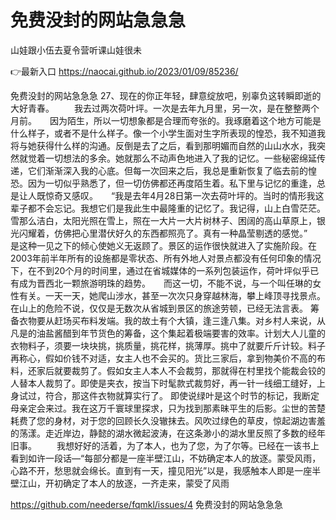 # 免费没封的网站急急急
山娃跟小伍去夏令营听课山娃很未

👉最新入口 https://naocai.github.io/2023/01/09/85236/

免费没封的网站急急急	27、现在的你正年轻，肆意绽放吧，别辜负这转瞬即逝的大好青春。
　　我去过两次荷叶坪。一次是去年九月里，另一次，是在整整两个月前。　　因为陌生，所以一切想象都是合理而夸张的。我琢磨着这个地方可能是什么样子，或者不是什么样子。像一个小学生面对生字所表现的惶恐，我不知道我将与她获得什么样的沟通。反倒是去了之后，看到那明媚而自然的山山水水，我突然就觉着一切想法的多余。她就那么不动声色地进入了我的记忆。一些秘密绵延传递，它们渐渐深入我的心底。但每一次回来之后，我总是重新恢复了临去前的惶恐。因为一切似乎熟悉了，但一切仿佛都还再度陌生着。私下里与记忆的重逢，总是让人既惊奇又感叹。　　“我是去年4月28日第一次去荷叶坪的。当时的情形我这辈子都不会忘记。我想它们是我此生中最隆重的记忆了。我记得，山上白雪茫茫。雪那么洁白，太阳光照在雪上，照在一大片一大片树林子、困阔的高山草原上，银光闪耀着，仿佛把心里潜伏好久的东西都照亮了。真有一种晶莹剔透的感觉。”　　是这种一见之下的倾心使她义无返顾了。景区的运作很快就进入了实施阶段。在2003年前半年所有的设施都是零状态、所有外地人对景点都没有任何印象的情况下，在不到20个月的时间里，通过在省城媒体的一系列包装运作，荷叶坪似乎已有成为晋西北一颗旅游明珠的趋势。　　而这一切，不能不说，与一个叫任琳的女性有关。一天一天，她爬山涉水，甚至一次次只身穿越林海，攀上峰顶寻找景点。在山上的危险不说，仅仅是无数次从省城到景区的旅途劳顿，已经无法言表。
筹备衣物要从赶场买布料发端。我的故土有个大镇，逢三逢八集。对乡村人来说，从凡是的油盐酱醋到年节货色的筹备，这个集起着极端要害的效率。计划大人儿童的衣物料子，须要一块块挑，挑质量，挑花样，挑薄厚。挑中了就要斤斤计较。料子再称心，假如价钱不对适，女主人也不会买的。货比三家后，拿到物美价不高的布料，还家后就要裁剪了。假如女主人本人不会裁剪，那就得在村里找个能裁会铰的人替本人裁剪了。即使是夹衣，按当下时髦款式裁剪好，再一针一线细工缝好，上身试过，符合，那这件衣物就算实行了。
即使说绿叶是这个时节的标记，我断定母亲定会来过。我在这万千寰球里探求，只为找到那素昧平生的后影。尘世的苦楚耗费了您的身材，对于您的回顾长久没辙抹去。风吹过绿色的草皮，惊起湖边害羞的荡漾。走近岸边，静懿的湖水微起波涛，在这条渺小的湖水里反照了多数的经年旧事。
　　我想好好的活着，为了本人，也为了您，为了尔等。已经在一该书上看到如许一段话—“每部分都是一座半壁江山，不妨确定本人的放逐。蒙受风雨，心路不开，愁思就会绵长。直到有一天，撞见阳光”以是，我感触本人即是一座半壁江山，开初确定了本人的放逐，一齐走来，蒙受了风雨

https://github.com/neederse/fqmkl/issues/4
免费没封的网站急急急
